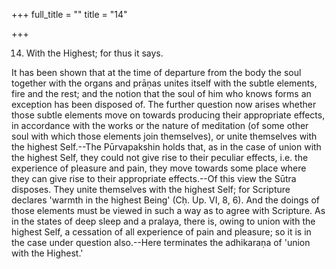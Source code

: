 +++
full_title = ""
title = "14"

+++




14. With the Highest; for thus it says.

It has been shown that at the time of departure from the body the soul together with the organs and prāṇas unites itself with the subtle elements, fire and the rest; and the notion that the soul of him who knows forms an exception has been disposed of. The further question now arises whether those subtle elements move on towards producing their appropriate effects, in accordance with the works or the nature of meditation (of some other soul with which those elements join themselves), or unite themselves with the highest Self.--The Pūrvapakshin holds that, as in the case of union with the highest Self, they could not give rise to their peculiar effects, i.e. the experience of pleasure and pain, they move towards some place where they can give rise to their appropriate effects.--Of this view the Sūtra disposes. They unite themselves with the highest Self; for Scripture declares 'warmth in the highest Being' (Cḥ. Up. VI, 8, 6). And the doings of those elements must be viewed in such a way as to agree with Scripture. As in the states of deep sleep and a pralaya, there is, owing to union with the highest Self, a cessation of all experience of pain and pleasure; so it is in the case under question also.--Here terminates the adhikaraṇa of 'union with the Highest.'


